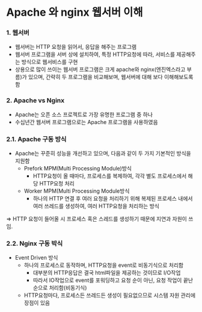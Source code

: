 # Apache 와 nginx 웹서버 이해

### 1. 웹서버

- 웹서버는 HTTP 요청을 읽어서, 응답을 해주는 프로그램
- 웹서버 프로그램을 서버 상에 설치하여, 특정 HTTP요청에 따라, 서비스를 제공해주는 방식으로 웹서비스를 구현
- 상용으로 많이 쓰이는 웹서버 프로그램은 크게 apache와 nginx(엔진엑스라고 부름)가 있으며, 간략히 두 프로그램을 비교해보며, 웹서버에 대해 보다 이해해보도록 함

### 2. Apache vs Nginx

- Apache는 오픈 소스 프로젝트로 가장 유명한 프로그램 중 하나
- 수십년간 웹서버 프로그램으로는 Apache 프로그램을 사용하였음

### 2.1. Apache 구동 방식

- Apache는 꾸준히 성능을 개선하고 있으며, 다음과 같이 두 가지 기본적인 방식을 지원함
    - Prefork MPM(Multi Processing Module)방식
        - HTTP요청이 올 때마다, 프로세스를 복제하여, 각각 별도 프로세스에서 해당 HTTP요청 처리
    - Worker MPM(Multi Processing Module방식
        - 하나의 HTTP 연결 후 여러 요청을 처리하기 위해 복제된 프로세스 내에서 여러 쓰레드를 생성하여, 여러 HTTP요청을 처리하는 방식

⇒ HTTP 요청이 들어올 시 프로세스 혹은 스레드를 생성하기 때문에 지연과 자원이 쓰임.

### 2.2. Nginx 구동 박식

- Event Driven 방식
    - 하나의 프로세스로 동작하며, HTTP요청을 event로 비동기식으로 처리함
        - 대부분의 HTTP응답은 결국 html파일을 제공하는 것이므로 I/O작업
        - 따라서 IO작업으로 event를 포워딩하고 요청 순이 아닌, 요청 작업이 끝난 순으로 처리함(비동기식)
    - HTTP요청마다, 프로세스든 쓰레드든 생성이 필요없으므로 시스템 자원 관리에 장점이 있음